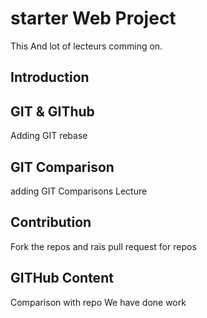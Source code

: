 # starter Web Project
This
And lot of lecteurs comming on.
## Introduction

## GIT & GIThub
Adding GIT rebase

## GIT Comparison
adding GIT Comparisons Lecture

## Contribution
Fork the repos and rais pull request for repos
## GITHub Content
Comparison with repo
We have done work
